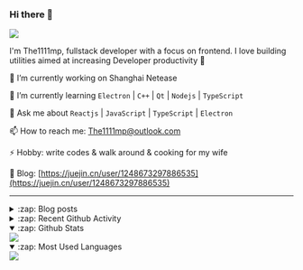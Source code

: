 ### Hi there 👋

![](https://komarev.com/ghpvc/?username=1111mp&color=green)

I'm The1111mp, fullstack developer with a focus on frontend. I love building utilities aimed at increasing Developer productivity 🙌

🔭 I’m currently working on Shanghai Netease

🌱 I’m currently learning `Electron` | `C++` | `Qt` | `Nodejs` | `TypeScript`

💬 Ask me about `Reactjs` | `JavaScript` | `TypeScript` | `Electron`

📫 How to reach me: <a href="mailto:The1111mp@outlook.com">The1111mp@outlook.com</a>

⚡ Hobby: write codes & walk around & cooking for my wife

📖 Blog: [https://juejin.cn/user/1248673297886535](https://juejin.cn/user/1248673297886535)

***

<details>
  <summary>:zap: Blog posts</summary>

  - [使用 nvm-desktop 轻松安装和管理多个 node 版本](https://juejin.cn/post/7267791228872179727)
  - [Electron 中集成 SQLite3 数据库的最佳实践](https://juejin.cn/post/7202807471881306172)
  - [从0开发IM，单聊群聊在线离线消息以及消息的已读未读功能](https://juejin.cn/post/7202583557751865401)
  - [Electron（网页）中实现接近微信消息发送体验的消息输入框及界面](https://juejin.cn/post/7252505446396575781)
  - [Qt中基于QWebEngineView和QWebChannel实现与web的交互](https://juejin.cn/post/7238423148555501629)
</details>

<details>
  <summary>:zap: Recent Github Activity</summary>

  <!--START_SECTION:activity-->
1. 🗣 Commented on [#5](https://github.com/1111mp/nvmd-command/issues/5#issuecomment-1924094726) in [1111mp/nvmd-command](https://github.com/1111mp/nvmd-command)
2. 🔒 Closed issue [#5](https://github.com/1111mp/nvmd-command/issues/5) in [1111mp/nvmd-command](https://github.com/1111mp/nvmd-command)
3. 🗣 Commented on [#53](https://github.com/1111mp/nvm-desktop/issues/53#issuecomment-1924093320) in [1111mp/nvm-desktop](https://github.com/1111mp/nvm-desktop)
4. 🔒 Closed issue [#53](https://github.com/1111mp/nvm-desktop/issues/53) in [1111mp/nvm-desktop](https://github.com/1111mp/nvm-desktop)
5. 🎉 Merged PR [#56](https://github.com/1111mp/nvm-desktop/pull/56) in [1111mp/nvm-desktop](https://github.com/1111mp/nvm-desktop)
6. 💪 Opened PR [#56](https://github.com/1111mp/nvm-desktop/pull/56) in [1111mp/nvm-desktop](https://github.com/1111mp/nvm-desktop)
7. 🚀 Published release [v3.0.0](https://github.com/1111mp/nvm-desktop/releases/tag/v3.0.0) in [1111mp/nvm-desktop](https://github.com/1111mp/nvm-desktop)
8. 🚀 Published release [v3.0.0](https://github.com/1111mp/nvmd-command/releases/tag/v3.0.0) in [1111mp/nvmd-command](https://github.com/1111mp/nvmd-command)
9. 🎉 Merged PR [#55](https://github.com/1111mp/nvm-desktop/pull/55) in [1111mp/nvm-desktop](https://github.com/1111mp/nvm-desktop)
10. 💪 Opened PR [#55](https://github.com/1111mp/nvm-desktop/pull/55) in [1111mp/nvm-desktop](https://github.com/1111mp/nvm-desktop)
  <!--END_SECTION:activity-->
</details>

<details open>
  <summary>:zap: Github Stats</summary>

  <img align="center" src="https://github-readme-stats-sigma-five.vercel.app/api?username=1111mp&show_icons=true&hide_border=true&theme=gruvbox" />
</details>

<details open>
  <summary>:zap: Most Used Languages</summary>

  <img align="center" src="https://github-readme-stats-sigma-five.vercel.app/api/top-langs/?username=1111mp&layout=compact&show_icons=true&hide_border=true&theme=gruvbox" />
</details>


<!--
**1111mp/1111mp** is a ✨ _special_ ✨ repository because its `README.md` (this file) appears on your GitHub profile.

Here are some ideas to get you started:

- 🔭 I’m currently working on ...
- 🌱 I’m currently learning ...
- 👯 I’m looking to collaborate on ...
- 🤔 I’m looking for help with ...
- 💬 Ask me about ...
- 📫 How to reach me: ...
- 😄 Pronouns: ...
- ⚡ Fun fact: ...
-->
